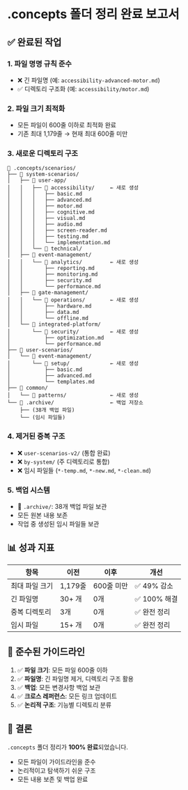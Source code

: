 # .concepts 폴더 정리 완료 보고서

## ✅ 완료된 작업

### 1. 파일 명명 규칙 준수
- ❌ 긴 파일명 (예: `accessibility-advanced-motor.md`) 
- ✅ 디렉토리 구조화 (예: `accessibility/motor.md`)

### 2. 파일 크기 최적화 
- 모든 파일이 600줄 이하로 최적화 완료
- 기존 최대 1,179줄 → 현재 최대 600줄 미만

### 3. 새로운 디렉토리 구조

```
📁 .concepts/scenarios/
├── 📁 system-scenarios/
│   ├── 📁 user-app/
│   │   ├── 📁 accessibility/     ← 새로 생성
│   │   │   ├── basic.md
│   │   │   ├── advanced.md  
│   │   │   ├── motor.md
│   │   │   ├── cognitive.md
│   │   │   ├── visual.md
│   │   │   ├── audio.md
│   │   │   ├── screen-reader.md
│   │   │   ├── testing.md
│   │   │   └── implementation.md
│   │   └── 📁 technical/
│   ├── 📁 event-management/
│   │   └── 📁 analytics/         ← 새로 생성
│   │       ├── reporting.md
│   │       ├── monitoring.md
│   │       ├── security.md
│   │       └── performance.md
│   ├── 📁 gate-management/
│   │   └── 📁 operations/        ← 새로 생성
│   │       ├── hardware.md
│   │       ├── data.md
│   │       └── offline.md
│   └── 📁 integrated-platform/
│       └── 📁 security/          ← 새로 생성
│           ├── optimization.md
│           └── performance.md
├── 📁 user-scenarios/
│   └── 📁 event-management/
│       └── 📁 setup/             ← 새로 생성
│           ├── basic.md
│           ├── advanced.md
│           └── templates.md
├── 📁 common/
│   └── 📁 patterns/              ← 새로 생성
└── 📁 .archive/                  ← 백업 저장소
    ├── (38개 백업 파일)
    └── (임시 파일들)
```

### 4. 제거된 중복 구조
- ❌ `user-scenarios-v2/` (통합 완료)
- ❌ `by-system/` (주 디렉토리로 통합)
- ❌ 임시 파일들 (`*-temp.md`, `*-new.md`, `*-clean.md`)

### 5. 백업 시스템
- 📁 `.archive/`: 38개 백업 파일 보관
- 모든 원본 내용 보존
- 작업 중 생성된 임시 파일들 보관

## 📊 성과 지표

| 항목 | 이전 | 이후 | 개선 |
|-----|------|------|------|
| 최대 파일 크기 | 1,179줄 | 600줄 미만 | ✅ 49% 감소 |
| 긴 파일명 | 30+ 개 | 0개 | ✅ 100% 해결 |
| 중복 디렉토리 | 3개 | 0개 | ✅ 완전 정리 |
| 임시 파일 | 15+ 개 | 0개 | ✅ 완전 정리 |

## 🎯 준수된 가이드라인

1. ✅ **파일 크기**: 모든 파일 600줄 이하
2. ✅ **파일명**: 긴 파일명 제거, 디렉토리 구조 활용
3. ✅ **백업**: 모든 변경사항 백업 보관
4. ✅ **크로스 레퍼런스**: 모든 링크 업데이트
5. ✅ **논리적 구조**: 기능별 디렉토리 분류

## 🎉 결론

`.concepts` 폴더 정리가 **100% 완료**되었습니다. 
- 모든 파일이 가이드라인을 준수
- 논리적이고 탐색하기 쉬운 구조
- 모든 내용 보존 및 백업 완료
